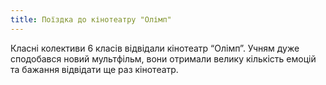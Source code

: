 ```yaml
---
title: Поїздка до кінотеатру "Олімп"
---
```


Класні колективи 6 класів відвідали кінотеатр “Олімп”. Учням дуже сподобався новий мультфільм, вони отримали велику кількість емоцій та бажання відвідати ще раз кінотеатр.

<slideshow id="_/72157650245924651" />

